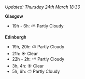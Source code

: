 *Updated: Thursday 24th March 18:30*

**Glasgow**

* 19h - 6h: :partly_sunny: Partly Cloudy

**Edinburgh**

* 19h, 20h: :partly_sunny: Partly Cloudy
* 21h: :sunny: Clear
* 22h - 2h: :partly_sunny: Partly Cloudy
* 3h, 4h: :sunny: Clear
* 5h, 6h: :partly_sunny: Partly Cloudy
